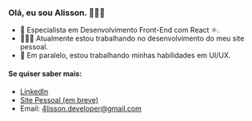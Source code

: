 ### Olá, eu sou Alisson. 👨🏻‍💻

- 🔭 Especialista em Desenvolvimento Front-End com React ⚛️.
- 👨🏻‍💻 Atualmente estou trabalhando no desenvolvimento do meu site pessoal.
- 🌱 Em paralelo, estou trabalhando minhas habilidades em UI/UX.

#### Se quiser saber mais:
* [LinkedIn](https://www.linkedin.com/in/alisson777/)
* [Site Pessoal (em breve)](#)
* Email: 4lisson.developer@gmail.com
